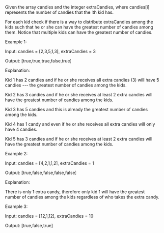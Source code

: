 Given the array candies and the integer extraCandies, where candies[i] represents the number of candies that the ith kid has.

For each kid check if there is a way to distribute extraCandies among the kids such that he or she can have the greatest number of candies among them. Notice that multiple kids can have the greatest number of candies.

Example 1:

Input: candies = [2,3,5,1,3], extraCandies = 3

Output: [true,true,true,false,true]

Explanation:

Kid 1 has 2 candies and if he or she receives all extra candies (3) will have 5 candies --- the greatest number of candies among the kids.

Kid 2 has 3 candies and if he or she receives at least 2 extra candies will have the greatest number of candies among the kids.

Kid 3 has 5 candies and this is already the greatest number of candies among the kids.

Kid 4 has 1 candy and even if he or she receives all extra candies will only have 4 candies.

Kid 5 has 3 candies and if he or she receives at least 2 extra candies will have the greatest number of candies among the kids.

Example 2:

Input: candies = [4,2,1,1,2], extraCandies = 1

Output: [true,false,false,false,false]

Explanation:

There is only 1 extra candy, therefore only kid 1 will have the greatest number of candies among the kids regardless of who takes the extra candy.

Example 3:

Input: candies = [12,1,12], extraCandies = 10

Output: [true,false,true]
